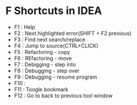 # F Shortcuts in IDEA

- F1  : Help
- F2  : Next highlighted error(SHIFT + F2 previous)
- F3  : Find next search/replace
- F4  : Jump to source(CTRL+CLICK)
- F5  : Refactoring - copy
- F6  : REfactoring - move
- F7  : Debigging - step into
- F8  : Debugging - step over
- F9  : Debugging - resume program
- F10 :
- F11 : Toogle bookmark
- F12 : Go to back to previous tool window
